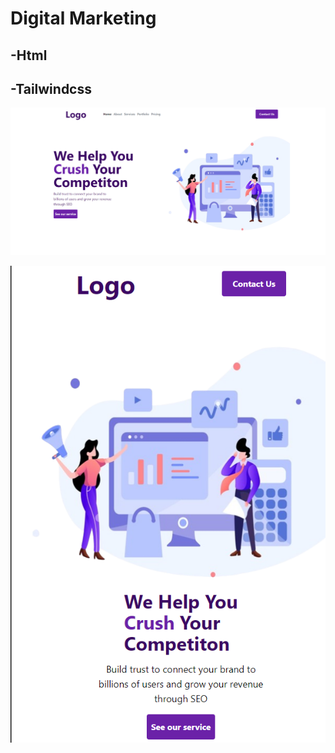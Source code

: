 # Digital Marketing

## -Html
## -Tailwindcss

![ss1](./digitalmfull.png)

![ss2](./digitalmsmall.png)